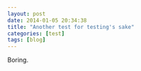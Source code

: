 ```yaml
---
layout: post
date: 2014-01-05 20:34:38
title: "Another test for testing's sake"
categories: [test]
tags: [blog]
---
```


Boring.
